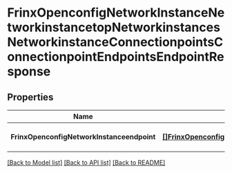 # FrinxOpenconfigNetworkInstanceNetworkinstancetopNetworkinstancesNetworkinstanceConnectionpointsConnectionpointEndpointsEndpointResponse

## Properties
Name | Type | Description | Notes
------------ | ------------- | ------------- | -------------
**FrinxOpenconfigNetworkInstanceendpoint** | [**[]FrinxOpenconfigNetworkInstanceNetworkinstancetopNetworkinstancesNetworkinstanceConnectionpointsConnectionpointEndpointsEndpoint**](frinx.openconfig.network.instance.networkinstancetop.networkinstances.networkinstance.connectionpoints.connectionpoint.endpoints.Endpoint.md) |  | [optional] [default to null]

[[Back to Model list]](../README.md#documentation-for-models) [[Back to API list]](../README.md#documentation-for-api-endpoints) [[Back to README]](../README.md)


